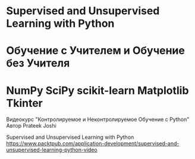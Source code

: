 # Supervised and Unsupervised Learning with Python

# Обучение с Учителем и Обучение без Учителя

# NumPy SciPy scikit-learn Matplotlib Tkinter

Видеокурс "Контролируемое и Неконтролируемое Обучение с Python"
Автор Prateek Joshi

Supervised and Unsupervised Learning with Python
https://www.packtpub.com/application-development/supervised-and-unsupervised-learning-python-video
